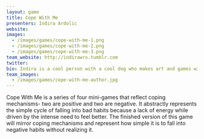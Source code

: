 ```yaml
---
layout: game
title: Cope With Me
presenters: Indira Ardolic
website: 
images:
  - /images/games/cope-with-me-1.png
  - /images/games/cope-with-me-2.png
  - /images/games/cope-with-me-3.png
team_website: http://indirawrs.tumblr.com
twitter:
bio: Indira is a cool person with a cool dog who makes art and games with feelings.
team_images:
  - /images/games/cope-with-me-author.jpg
---
```

Cope With Me is a series of four mini-games that reflect coping mechanisms- two are positive and two are negative. It abstractly represents the simple cycle of falling into bad habits because a lack of energy while driven by the intense need to feel better. The finished version of this game will mirror coping mechanisms and represent how simple it is to fall into negative habits without realizing it.
